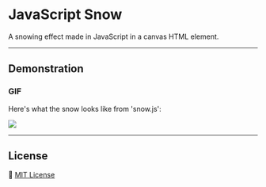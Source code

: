# JavaScript Snow
A snowing effect made in JavaScript in a canvas HTML element.

---

## Demonstration

### GIF
Here's what the snow looks like from 'snow.js':

![](https://i.giphy.com/media/v1.Y2lkPTc5MGI3NjExNjVmYngxZDJueHBueG4zbTJmZW43c3h3b3BmdW82andpbHFleXZsbyZlcD12MV9pbnRlcm5hbF9naWZfYnlfaWQmY3Q9Zw/C1zF5M5fcjFKAaS4A9/giphy.gif)

---

## License
📝 [MIT License](https://github.com/juicername6424/Snow/blob/main/LICENSE)
